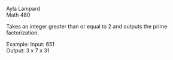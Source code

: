 Ayla Lampard  
Math 480  

Takes an integer greater than or equal to 2 and outputs the prime factorization.  

Example: Input: 651   
Output: 3 x 7 x 31